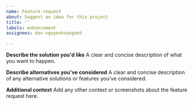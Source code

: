```yaml
---
name: Feature request
about: Suggest an idea for this project
title: ''
labels: enhancement
assignees: dev-nguyenhoanganh

---
```


**Describe the solution you'd like**
A clear and concise description of what you want to happen.

**Describe alternatives you've considered**
A clear and concise description of any alternative solutions or features you've considered.

**Additional context**
Add any other context or screenshots about the feature request here.
